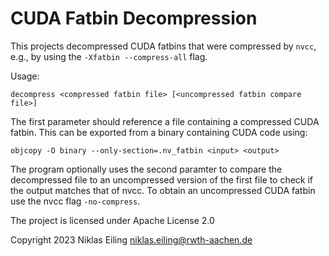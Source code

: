 # CUDA Fatbin Decompression

This projects decompressed CUDA fatbins that were compressed by `nvcc`, e.g., by using the `-Xfatbin --compress-all` flag.

Usage:
```
decompress <compressed fatbin file> [<uncompressed fatbin compare file>]
```

The first parameter should reference a file containing a compressed CUDA fatbin. This can be exported from a binary containing CUDA code using:
```
objcopy -O binary --only-section=.nv_fatbin <input> <output>
```
The program optionally uses the second paramter to compare the decompressed file to an uncompressed version of the first file to check if the output
matches that of nvcc. To obtain an uncompressed CUDA fatbin use the nvcc flag `-no-compress`.

The project is licensed under Apache License 2.0

Copyright 2023 Niklas Eiling <niklas.eiling@rwth-aachen.de>
